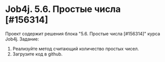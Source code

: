 # Job4j. 5.6. Простые числа [#156314]
Проект содержит решения блока "5.6. Простые числа [#156314]" курса Job4j.
Задание:
1. Реализуйте метод считающий количество простых чисел.
2. Загрузите код в github.